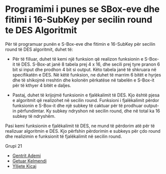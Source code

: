 # Programimi i punes se SBox-eve dhe fitimi i 16-SubKey per secilin round te DES Algoritmit

Për të programuar punën e S-Box-eve dhe fitimin e 16-SubKey për secilin round të DES algoritmit, duhet të:

- Për të filluar, duhet të kemi një funksion që realizon funksionin e S-Box-it të DES. S-Box-at janë 8 tabela prej 4 x 16, dhe secili prej tyre pranon 6 bit si input dhe prodhon 4 bit si output. Këto tabela janë të shkruara në specifikatën e DES. Në këtë funksion, ne duhet të marrim 6 bitët e hyrjes dhe të shikojmë rreshtin dhe kolonën përkatëse në tabelën e S-Box-it për të kthyer 4 bitët e daljes.

- Pastaj, duhet të krijojmë funksionin e fjalëkalimit të DES. Kjo është pjesa e algoritmit që realizohet në secilin round. Funksioni i fjalëkalimit përdor funksionin e S-Box-it dhe një subkey të caktuar për të prodhuar output-in përfundimtar. Ky subkey ndryshon në secilin round, dhe në total ka 16 subkey të ndryshëm.

Pasi kemi funksionin e fjalëkalimit të DES, ne mund të përdorim atë për të realizuar algoritmin e DES. Kjo përfshin përdorimin e subkeys për çdo round dhe realizimin e funksionit të fjalëkalimit në secilin round.


Grupi 21

- [Gentrit Ademi](https://github.com/GentritAdemi)
- [Getuar Kelmendi](https://github.com/geti0)
- [Ylljete Kicaj](https://github.com/ylljetakicaj)
